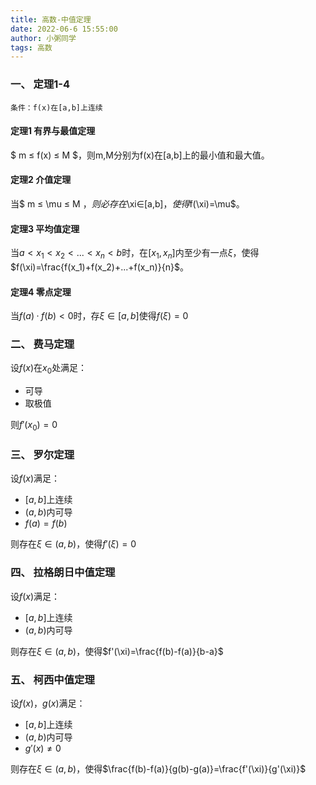 ```yaml
---
title: 高数-中值定理
date: 2022-06-6 15:55:00
author: 小粥同学
tags: 高数
---
```


### 一、 定理1-4
    条件：f(x)在[a,b]上连续

#### 定理1 有界与最值定理
$ m ≤ f(x) ≤ M $，则m,M分别为f(x)在[a,b]上的最小值和最大值。

#### 定理2 介值定理
当$ m ≤ \mu ≤ M $，则必存在$\xi∈[a,b]$，使得$f(\xi)=\mu$。

#### 定理3 平均值定理
当$a<x_1<x_2<...<x_n<b$时，在$[x_1,x_n]$内至少有一点$\xi$，使得$f(\xi)=\frac{f(x_1)+f(x_2)+...+f(x_n)}{n}$。

#### 定理4 零点定理
当$f(a)·f(b)<0$时，存$\xi∈[a,b]$使得$f(\xi)=0$

### 二、 费马定理
设$f(x)$在$x_0$处满足：
- 可导
- 取极值

则$f'(x_0)=0$

### 三、 罗尔定理
设$f(x)$满足：
- $[a,b]$上连续
- $(a,b)$内可导
- $f(a)=f(b)$

则存在$\xi∈(a,b)$，使得$f'(\xi)=0$

### 四、 拉格朗日中值定理
设$f(x)$满足：
- $[a,b]$上连续
- $(a,b)$内可导

则存在$\xi∈(a,b)$，使得$f'(\xi)=\frac{f(b)-f(a)}{b-a}$

### 五、 柯西中值定理
设$f(x)，g(x)$满足：
- $[a,b]$上连续
- $(a,b)$内可导
- $g'(x)≠0$

则存在$\xi∈(a,b)$，使得$\frac{f(b)-f(a)}{g(b)-g(a)}=\frac{f'(\xi)}{g'(\xi)}$

<script type="text/javascript" async
  src="https://cdnjs.cloudflare.com/ajax/libs/mathjax/2.7.5/MathJax.js?config=TeX-MML-AM_CHTML">
</script>
<script type="text/x-mathjax-config">
  MathJax.Hub.Config({
    tex2jax: {
      inlineMath: [ ['$','$'], ["\\(","\\)"] ],
      displayMath: [ ['$$','$$'], ["\\[","\\]"] ]
    }
  });
</script>